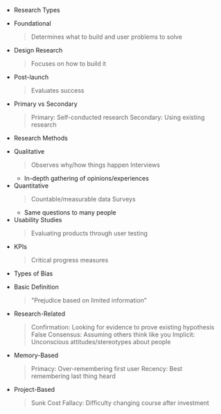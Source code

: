 * Research Types
 - Foundational
   > Determines what to build and user problems to solve
 - Design Research
   > Focuses on how to build it
 - Post-launch 
   > Evaluates success
 - Primary vs Secondary
   > Primary: Self-conducted research
   > Secondary: Using existing research

* Research Methods
 - Qualitative
   > Observes why/how things happen
   > Interviews
     * In-depth gathering of opinions/experiences
 - Quantitative 
   > Countable/measurable data
   > Surveys
     * Same questions to many people
 - Usability Studies
   > Evaluating products through user testing
 - KPIs
   > Critical progress measures

* Types of Bias
 - Basic Definition
   > "Prejudice based on limited information"
   
 - Research-Related
   > Confirmation: Looking for evidence to prove existing hypothesis
   > False Consensus: Assuming others think like you
   > Implicit: Unconscious attitudes/stereotypes about people
   
 - Memory-Based
   > Primacy: Over-remembering first user
   > Recency: Best remembering last thing heard
   
 - Project-Based
   > Sunk Cost Fallacy: Difficulty changing course after investment